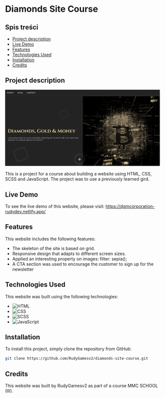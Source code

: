 # Diamonds Site Course

## Spis treści
- [Project description](#project-description)
- [Live Demo](#live-demo)
- [Features](#features)
- [Technologies Used](#technologies-used)
- [Installation](#installation)
- [Credits](#credits)

## Project description

![Site screenshot][product-screenshot]

This is a project for a course about building a website using HTML, CSS, SCSS and JavaScript. The project was to use a previously learned gird.

## Live Demo
To see the live demo of this website, please visit: https://dgmcorporation-rudydev.netlify.app/

## Features
This website includes the following features:
- The skeleton of the site is based on grid.
- Responsive design that adapts to different screen sizes.
- Applied an interesting property on images: filter: sepia();
- A CTA section was used to encourage the customer to sign up for the newsletter

## Technologies Used
This website was built using the following technologies:
- ![HTML][HTML-img]
- ![CSS][CSS-img] 
- ![SCSS][SCSS-img]
- ![JavaScript][JS-img]

## Installation
To install this project, simply clone the repository from GitHub:
```bash
git clone https://github.com/RudyGamesv2/diamonds-site-course.git
```

##  Credits
This website was built by RudyGamesv2 as part of a course MMC SCHOOL (III).

[product-screenshot]: img/img.png
[HTML-img]: https://img.shields.io/badge/-HTML-E34F26?logo=html5&logoColor=white
[SCSS-img]: https://img.shields.io/badge/-SCSS-CC6699?logo=sass&logoColor=white
[CSS-img]: https://img.shields.io/badge/-CSS-1572B6?logo=css3&logoColor=white
[JS-img]: https://img.shields.io/badge/-JS-F7DF1E?logo=javaScript&logoColor=white